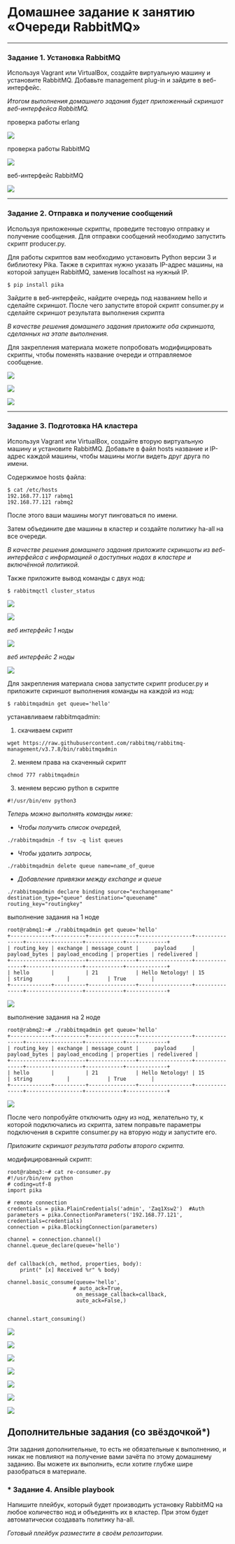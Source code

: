 # Домашнее задание к занятию  «Очереди RabbitMQ»

<!--

### Инструкция по выполнению домашнего задания

1. Сделайте fork [репозитория c шаблоном решения](https://github.com/netology-code/sys-pattern-homework) к себе в Github и переименуйте его по названию или номеру занятия, например, https://github.com/имя-вашего-репозитория/gitlab-hw или https://github.com/имя-вашего-репозитория/8-03-hw).
2. Выполните клонирование этого репозитория к себе на ПК с помощью команды `git clone`.
3. Выполните домашнее задание и заполните у себя локально этот файл README.md:
   - впишите вверху название занятия и ваши фамилию и имя;
   - в каждом задании добавьте решение в требуемом виде: текст/код/скриншоты/ссылка;
   - для корректного добавления скриншотов воспользуйтесь инструкцией [«Как вставить скриншот в шаблон с решением»](https://github.com/netology-code/sys-pattern-homework/blob/main/screen-instruction.md);
   - при оформлении используйте возможности языка разметки md. Коротко об этом можно посмотреть в [инструкции по MarkDown](https://github.com/netology-code/sys-pattern-homework/blob/main/md-instruction.md).
4. После завершения работы над домашним заданием сделайте коммит (`git commit -m "comment"`) и отправьте его на Github (`git push origin`).
5. Для проверки домашнего задания преподавателем в личном кабинете прикрепите и отправьте ссылку на решение в виде md-файла в вашем Github.
6. Любые вопросы задавайте в чате учебной группы и/или в разделе «Вопросы по заданию» в личном кабинете.

Желаем успехов в выполнении домашнего задания.

-->

---

### Задание 1. Установка RabbitMQ

Используя Vagrant или VirtualBox, создайте виртуальную машину и установите RabbitMQ.
Добавьте management plug-in и зайдите в веб-интерфейс.

*Итогом выполнения домашнего задания будет приложенный скриншот веб-интерфейса RabbitMQ.*

проверка работы erlang

![](./images/rabmq/rabmq_01.png)

проверка работы RabbitMQ

![](./images/rabmq/rabmq_02.png)

веб-интерфейс RabbitMQ

![](./images/rabmq/rabmq_03.png)


---

### Задание 2. Отправка и получение сообщений

Используя приложенные скрипты, проведите тестовую отправку и получение сообщения.
Для отправки сообщений необходимо запустить скрипт producer.py.

Для работы скриптов вам необходимо установить Python версии 3 и библиотеку Pika.
Также в скриптах нужно указать IP-адрес машины, на которой запущен RabbitMQ, заменив localhost на нужный IP.

```shell script
$ pip install pika
```

Зайдите в веб-интерфейс, найдите очередь под названием hello и сделайте скриншот.
После чего запустите второй скрипт consumer.py и сделайте скриншот результата выполнения скрипта

*В качестве решения домашнего задания приложите оба скриншота, сделанных на этапе выполнения.*

Для закрепления материала можете попробовать модифицировать скрипты, чтобы поменять название очереди и отправляемое сообщение.

![](./images/rabmq/rabmq_04.png)

![](./images/rabmq/rabmq_05.png)

![](./images/rabmq/rabmq_06.png)

---

### Задание 3. Подготовка HA кластера

Используя Vagrant или VirtualBox, создайте вторую виртуальную машину и установите RabbitMQ.
Добавьте в файл hosts название и IP-адрес каждой машины, чтобы машины могли видеть друг друга по имени.

 Cодержимое hosts файла:
```shell script
$ cat /etc/hosts
192.168.77.117 rabmq1
192.168.77.121 rabmq2
```

После этого ваши машины могут пинговаться по имени.

Затем объедините две машины в кластер и создайте политику ha-all на все очереди.

*В качестве решения домашнего задания приложите скриншоты из веб-интерфейса с информацией о доступных нодах в кластере и включённой политикой.*

Также приложите вывод команды с двух нод:

```shell script
$ rabbitmqctl cluster_status
```

![](./images/rabmq/rabmq_07.png)

![](./images/rabmq/rabmq_08.png)

_веб интерфейс 1 ноды_

![](./images/rabmq/rabmq_09.png)

_веб интерфейс 2 ноды_

![](./images/rabmq/rabmq_10.png)

Для закрепления материала снова запустите скрипт producer.py и приложите скриншот выполнения команды на каждой из нод:

```shell script
$ rabbitmqadmin get queue='hello'
```

устанавливаем rabbitmqadmin:

1. скачиваем скрипт

```
wget https://raw.githubusercontent.com/rabbitmq/rabbitmq-management/v3.7.8/bin/rabbitmqadmin
```

2. меняем права на скаченный скрипт

```
chmod 777 rabbitmqadmin
```

3. меняем версию python в скрипте

```
#!/usr/bin/env python3
```

_Теперь можно выполнять команды ниже:_

  - _Чтобы получить список очередей,_

```
./rabbitmqadmin -f tsv -q list queues
```

  - _Чтобы удалить запросы,_

```
./rabbitmqadmin delete queue name=name_of_queue
```

  - _Добавление привязки между exchange и queue_

```
./rabbitmqadmin declare binding source="exchangename" destination_type="queue" destination="queuename" routing_key="routingkey"
```

выполнение задания на 1 ноде

```
root@rabmq1:~# ./rabbitmqadmin get queue='hello'
+-------------+----------+---------------+-----------------+---------------+------------------+------------+-------------+
| routing_key | exchange | message_count |     payload     | payload_bytes | payload_encoding | properties | redelivered |
+-------------+----------+---------------+-----------------+---------------+------------------+------------+-------------+
| hello       |          | 21            | Hello Netology! | 15            | string           |            | True        |
+-------------+----------+---------------+-----------------+---------------+------------------+------------+-------------+
```

![](./images/rabmq/rabmq_18.png)

выполнение задания на 2 ноде

```
root@rabmq2:~# ./rabbitmqadmin get queue='hello'
+-------------+----------+---------------+-----------------+---------------+------------------+------------+-------------+
| routing_key | exchange | message_count |     payload     | payload_bytes | payload_encoding | properties | redelivered |
+-------------+----------+---------------+-----------------+---------------+------------------+------------+-------------+
| hello       |          | 21            | Hello Netology! | 15            | string           |            | True        |
+-------------+----------+---------------+-----------------+---------------+------------------+------------+-------------+
```

![](./images/rabmq/rabmq_17.png)

После чего попробуйте отключить одну из нод, желательно ту, к которой подключались из скрипта, затем поправьте параметры подключения в скрипте consumer.py на вторую ноду и запустите его.

*Приложите скриншот результата работы второго скрипта.*

модифицированный скрипт:

```
root@rabmq3:~# cat re-consumer.py
#!/usr/bin/env python
# coding=utf-8
import pika

# remote connection
credentials = pika.PlainCredentials('admin', 'Zaq1Xsw2')  #Auth
parameters = pika.ConnectionParameters('192.168.77.121', credentials=credentials)
connection = pika.BlockingConnection(parameters)

channel = connection.channel()
channel.queue_declare(queue='hello')


def callback(ch, method, properties, body):
    print(" [x] Received %r" % body)

channel.basic_consume(queue='hello',
                     # auto_ack=True,
                      on_message_callback=callback,
                      auto_ack=False,)


channel.start_consuming()

```

![](./images/rabmq/rabmq_19.png)



![](./images/rabmq/rabmq_16.png)

![](./images/rabmq/rabmq_15.png)

![](./images/rabmq/rabmq_11.png)

![](./images/rabmq/rabmq_12.png)

![](./images/rabmq/rabmq_13.png)

![](./images/rabmq/rabmq_14.png)




## Дополнительные задания (со звёздочкой*)
Эти задания дополнительные, то есть не обязательные к выполнению, и никак не повлияют на получение вами зачёта по этому домашнему заданию. Вы можете их выполнить, если хотите глубже шире разобраться в материале.

### * Задание 4. Ansible playbook

Напишите плейбук, который будет производить установку RabbitMQ на любое количество нод и объединять их в кластер.
При этом будет автоматически создавать политику ha-all.

*Готовый плейбук разместите в своём репозитории.*


